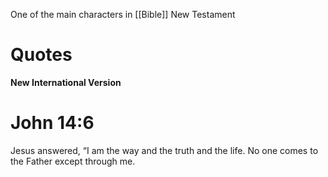 One of the main characters in [[Bible]] New Testament

# Quotes
**New International Version**

# John 14:6
Jesus answered, “I am the way and the truth and the life. No one comes to the Father except through me.

